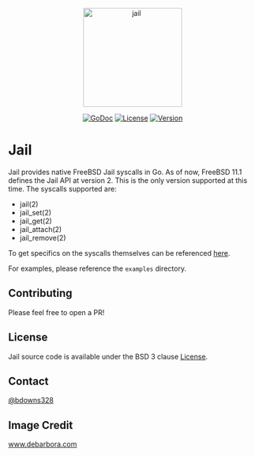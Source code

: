 <p align="center">
  <a href="jail"><img src="https://www.debarbora.com/wp-content/uploads/2017/05/freebsd_jail.png" width="200" height="200" border="0" alt="jail"></a>
</p>
<p align="center">
  <a href="https://godoc.org/github.com/briandowns/jail"><img src="https://godoc.org/github.com/briandowns/jail?status.svg" alt="GoDoc"></a>
  <a href="https://opensource.org/licenses/BSD-3-Clause"><img src="https://img.shields.io/badge/License-BSD%203--Clause-orange.svg?" alt="License"></a>
  <a href="https://github.com/briandowns/jail/releases"><img src="https://img.shields.io/badge/version-0.1.0-green.svg?" alt="Version"></a>
</p>

<p align="center">
  
</p>

# Jail

Jail provides native FreeBSD Jail syscalls in Go.  As of now, FreeBSD 11.1 defines the Jail API at version 2.  This is the only version supported at this time.  The syscalls supported are:

* jail(2)
* jail_set(2)
* jail_get(2)
* jail_attach(2)
* jail_remove(2)

To get specifics on the syscalls themselves can be referenced [here](https://www.freebsd.org/cgi/man.cgi?query=jail_set&apropos=0&sektion=2&manpath=FreeBSD+11.1-RELEASE&arch=default&format=html).

For examples, please reference the `examples` directory.

## Contributing

Please feel free to open a PR!

## License

Jail source code is available under the BSD 3 clause [License](/LICENSE).

## Contact

[@bdowns328](http://twitter.com/bdowns328)

## Image Credit

www.debarbora.com
